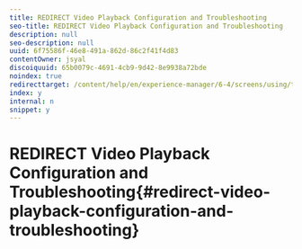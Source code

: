 ```yaml
---
title: REDIRECT Video Playback Configuration and Troubleshooting
seo-title: REDIRECT Video Playback Configuration and Troubleshooting
description: null
seo-description: null
uuid: 6f75586f-46e8-491a-862d-86c2f41f4d83
contentOwner: jsyal
discoiquuid: 65b0079c-4691-4cb9-9d42-8e9938a72bde
noindex: true
redirecttarget: /content/help/en/experience-manager/6-4/screens/using/troubleshoot-videos
index: y
internal: n
snippet: y
---
```


# REDIRECT Video Playback Configuration and Troubleshooting{#redirect-video-playback-configuration-and-troubleshooting}

